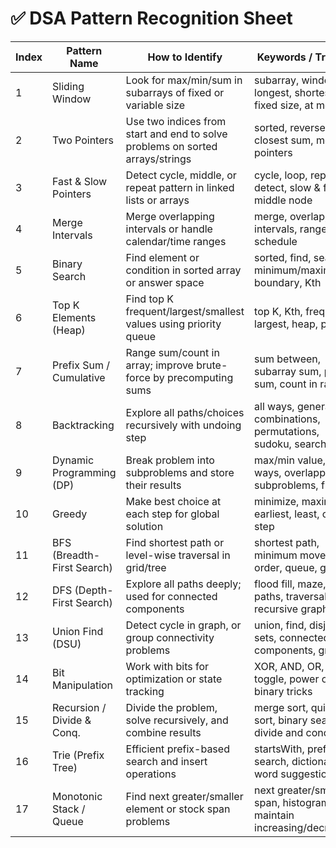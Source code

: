 # ✅ DSA Pattern Recognition Sheet

| Index | Pattern Name               | How to Identify                                                               | Keywords / Triggers                                                   |
| ----- | -------------------------- | ----------------------------------------------------------------------------- | --------------------------------------------------------------------- |
| 1     | Sliding Window             | Look for max/min/sum in subarrays of fixed or variable size                   | subarray, window, longest, shortest, fixed size, at most K            |
| 2     | Two Pointers               | Use two indices from start and end to solve problems on sorted arrays/strings | sorted, reverse, pair, closest sum, move pointers                     |
| 3     | Fast & Slow Pointers       | Detect cycle, middle, or repeat pattern in linked lists or arrays             | cycle, loop, repeat, detect, slow & fast, middle node                 |
| 4     | Merge Intervals            | Merge overlapping intervals or handle calendar/time ranges                    | merge, overlap, intervals, range, schedule                            |
| 5     | Binary Search              | Find element or condition in sorted array or answer space                     | sorted, find, search, minimum/maximum, boundary, Kth                  |
| 6     | Top K Elements (Heap)      | Find top K frequent/largest/smallest values using priority queue              | top K, Kth, frequent, largest, heap, priority                         |
| 7     | Prefix Sum / Cumulative    | Range sum/count in array; improve brute-force by precomputing sums            | sum between, subarray sum, prefix sum, count in range                 |
| 8     | Backtracking               | Explore all paths/choices recursively with undoing step                       | all ways, generate, combinations, permutations, sudoku, search        |
| 9     | Dynamic Programming (DP)   | Break problem into subproblems and store their results                        | max/min value, count ways, overlapping subproblems, fib-like          |
| 10    | Greedy                     | Make best choice at each step for global solution                             | minimize, maximize, earliest, least, optimal step                     |
| 11    | BFS (Breadth-First Search) | Find shortest path or level-wise traversal in grid/tree                       | shortest path, minimum moves, level order, queue, grid                |
| 12    | DFS (Depth-First Search)   | Explore all paths deeply; used for connected components                       | flood fill, maze, all paths, traversal, recursive graph               |
| 13    | Union Find (DSU)           | Detect cycle in graph, or group connectivity problems                         | union, find, disjoint sets, connected components, groups              |
| 14    | Bit Manipulation           | Work with bits for optimization or state tracking                             | XOR, AND, OR, set bit, toggle, power of 2, binary tricks              |
| 15    | Recursion / Divide & Conq. | Divide the problem, solve recursively, and combine results                    | merge sort, quick sort, binary search, divide and conquer             |
| 16    | Trie (Prefix Tree)         | Efficient prefix-based search and insert operations                           | startsWith, prefix search, dictionary, word suggestions               |
| 17    | Monotonic Stack / Queue    | Find next greater/smaller element or stock span problems                      | next greater/smaller, span, histogram, maintain increasing/decreasing |
